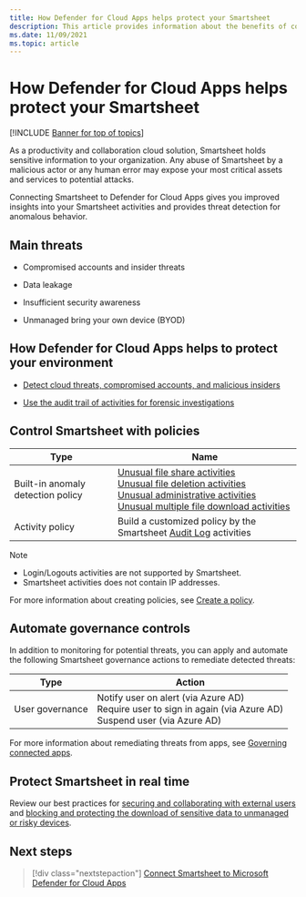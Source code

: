 ```yaml
---
title: How Defender for Cloud Apps helps protect your Smartsheet
description: This article provides information about the benefits of connecting your Smartsheet app to Defender for Cloud Apps using the API connector for visibility and control over use.
ms.date: 11/09/2021
ms.topic: article
---
```

# How Defender for Cloud Apps helps protect your Smartsheet

[!INCLUDE [Banner for top of topics](includes/banner.md)]

As a productivity and collaboration cloud solution, Smartsheet holds sensitive information to your organization. Any abuse of Smartsheet by a malicious actor or any human error may expose your most critical assets and services to potential attacks.

Connecting Smartsheet to Defender for Cloud Apps gives you improved insights into your Smartsheet activities and provides threat detection for anomalous behavior.

## Main threats

- Compromised accounts and insider threats

- Data leakage

- Insufficient security awareness

- Unmanaged bring your own device (BYOD)

## How Defender for Cloud Apps helps to protect your environment

- [Detect cloud threats, compromised accounts, and malicious insiders](best-practices.md#detect-cloud-threats-compromised-accounts-malicious-insiders-and-ransomware)

- [Use the audit trail of activities for forensic investigations](best-practices.md#use-the-audit-trail-of-activities-for-forensic-investigations)

## Control Smartsheet with policies

| **Type**                           | **Name**                                                     |
| ---------------------------------- | ------------------------------------------------------------ |
| Built-in  anomaly detection policy | [Unusual file share activities](anomaly-detection-policy.md#unusual-activities-by-user)  <br /> [Unusual file deletion activities](anomaly-detection-policy.md#unusual-activities-by-user) <br /> [Unusual   administrative activities](anomaly-detection-policy.md#unusual-activities-by-user)  <br /> [Unusual multiple file download activities](anomaly-detection-policy.md#unusual-activities-by-user)  |
| Activity  policy                   | Build a customized policy by the Smartsheet [Audit Log](https://smartsheet-platform.github.io/event-reporting-docs/) activities |

>[!NOTE]
>
>- Login/Logouts activities are not supported by Smartsheet.
>- Smartsheet activities does not contain IP addresses.

For more information about creating policies, see [Create a policy](control-cloud-apps-with-policies.md#create-a-policy).

## Automate governance controls

In addition to monitoring for potential threats, you can apply and automate the following Smartsheet governance actions to remediate detected threats:

| **Type**        | **Action**                                                   |
| --------------- | ------------------------------------------------------------ |
| User governance | Notify user on  alert (via Azure AD)<br />  Require user to sign in again (via Azure AD)   <br /> Suspend user (via Azure AD) |

For more information about remediating threats from apps, see [Governing connected apps](governance-actions.md).

## Protect Smartsheet in real time

Review our best practices for [securing and collaborating with external users](best-practices.md#secure-collaboration-with-external-users-by-enforcing-real-time-session-controls) and [blocking and protecting the download of sensitive data to unmanaged or risky devices](best-practices.md#block-and-protect-download-of-sensitive-data-to-unmanaged-or-risky-devices).

## Next steps

> [!div class="nextstepaction"]
> [Connect Smartsheet to Microsoft Defender for Cloud Apps](./connect-smartsheet.md)